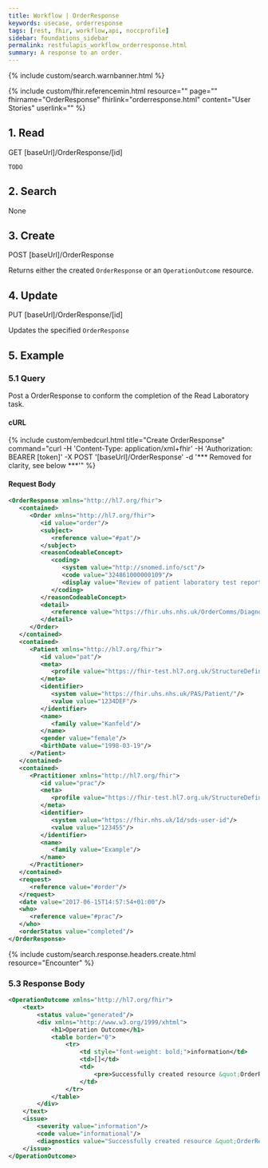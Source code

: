 ```yaml
---
title: Workflow | OrderResponse
keywords: usecase, orderresponse
tags: [rest, fhir, workflow,api, noccprofile]
sidebar: foundations_sidebar
permalink: restfulapis_workflow_orderresponse.html
summary: A response to an order.
---
```


{% include custom/search.warnbanner.html %}

{% include custom/fhir.referencemin.html resource="" page="" fhirname="OrderResponse" fhirlink="orderresponse.html" content="User Stories" userlink="" %}


## 1. Read ##

<div markdown="span" class="alert alert-success" role="alert">
GET [baseUrl]/OrderResponse/[id]</div>

`TODO`

## 2. Search ##

None

## 3. Create ##

<div markdown="span" class="alert alert-success" role="alert">
POST [baseUrl]/OrderResponse</div>

Returns either the created `OrderResponse` or an `OperationOutcome` resource.

## 4. Update ##

<div markdown="span" class="alert alert-success" role="alert">
PUT [baseUrl]/OrderResponse/[id]</div>

Updates the specified `OrderResponse`

## 5. Example ##

### 5.1 Query ###

Post a OrderResponse to conform the completion of the Read Laboratory task.

#### cURL ####

{% include custom/embedcurl.html title="Create OrderResponse" command="curl -H 'Content-Type: application/xml+fhir' -H 'Authorization: BEARER [token]' -X POST  '[baseUrl]/OrderResponse' -d '*** Removed for clarity, see below ***'" %}

#### Request Body ####

```xml
<OrderResponse xmlns="http://hl7.org/fhir">
   <contained>
      <Order xmlns="http://hl7.org/fhir">
         <id value="order"/>
         <subject>
            <reference value="#pat"/>
         </subject>
         <reasonCodeableConcept>
            <coding>
               <system value="http://snomed.info/sct"/>
               <code value="324861000000109"/>
               <display value="Review of patient laboratory test report"/>
            </coding>
         </reasonCodeableConcept>
         <detail>
            <reference value="https://fhir.uhs.nhs.uk/OrderComms/DiagnosticReport/12345ReportId"/>
         </detail>
      </Order>
   </contained>
   <contained>
      <Patient xmlns="http://hl7.org/fhir">
         <id value="pat"/>
         <meta>
            <profile value="https://fhir-test.hl7.org.uk/StructureDefinition/CareConnect-Patient-1"/>
         </meta>
         <identifier>
            <system value="https://fhir.uhs.nhs.uk/PAS/Patient/"/>
            <value value="1234DEF"/>
         </identifier>
         <name>
            <family value="Kanfeld"/>
         </name>
         <gender value="female"/>
         <birthDate value="1998-03-19"/>
      </Patient>
   </contained>
   <contained>
      <Practitioner xmlns="http://hl7.org/fhir">
         <id value="prac"/>
         <meta>
            <profile value="https://fhir-test.hl7.org.uk/StructureDefinition/CareConnect-Practitioner-1"/>
         </meta>
         <identifier>
            <system value="https://fhir.nhs.uk/Id/sds-user-id"/>
            <value value="123455"/>
         </identifier>
         <name>
            <family value="Example"/>
         </name>
      </Practitioner>
   </contained>
   <request>
      <reference value="#order"/>
   </request>
   <date value="2017-06-15T14:57:54+01:00"/>
   <who>
      <reference value="#prac"/>
   </who>
   <orderStatus value="completed"/>
</OrderResponse>
```

{% include custom/search.response.headers.create.html resource="Encounter" %}

### 5.3 Response Body ###

```xml
<OperationOutcome xmlns="http://hl7.org/fhir">
    <text>
        <status value="generated"/>
        <div xmlns="http://www.w3.org/1999/xhtml">
            <h1>Operation Outcome</h1>
            <table border="0">
                <tr>
                    <td style="font-weight: bold;">information</td>
                    <td>[]</td>
                    <td>
                        <pre>Successfully created resource &quot;OrderResponse/1/_history/1&quot; in 141ms</pre>
                    </td>
                </tr>
            </table>
        </div>
    </text>
    <issue>
        <severity value="information"/>
        <code value="informational"/>
        <diagnostics value="Successfully created resource &quot;OrderResponse/1/_history/1&quot; in 141ms"/>
    </issue>
</OperationOutcome>
```
